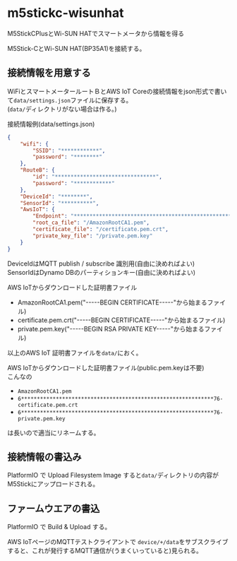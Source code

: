 # m5stickc-wisunhat

M5StickCPlusとWi-SUN HATでスマートメータから情報を得る

M5Stick-CとWi-SUN HAT(BP35A1)を接続する。

## 接続情報を用意する

WiFiとスマートメータールートＢとAWS IoT Coreの接続情報をjson形式で書いて`data/settings.json`ファイルに保存する。  
(`data/`ディレクトリがない場合は作る。)

接続情報例(data/settings.json)

```json
{
    "wifi": {
        "SSID": "************",
        "password": "********"
    },
    "RouteB": {
        "id": "********************************",
        "password": "************"
    },
    "DeviceId": "********",
    "SensorId": "**********",
    "AwsIoT": {
        "Endpoint": "***************************************************",
        "root_ca_file": "/AmazonRootCA1.pem",
        "certificate_file": "/certificate.pem.crt",
        "private_key_file": "/private.pem.key"
    }
}
```

DeviceIdはMQTT publish / subscribe 識別用(自由に決めればよい)  
SensorIdはDynamo DBのパーティションキー(自由に決めればよい)

AWS IoTからダウンロードした証明書ファイル

- AmazonRootCA1.pem("-----BEGIN CERTIFICATE-----"から始まるファイル)
- certificate.pem.crt("-----BEGIN CERTIFICATE-----"から始まるファイル)
- private.pem.key("-----BEGIN RSA PRIVATE KEY-----"から始まるファイル)

以上のAWS IoT 証明書ファイルを`data/`におく。  

AWS IoTからダウンロードした証明書ファイル(public.pem.keyは不要)  
こんなの

- `AmazonRootCA1.pem`
- `6*************************************************************76-certificate.pem.crt`
- `6*************************************************************76-private.pem.key`  

は長いので適当にリネームする。  

## 接続情報の書込み

PlatformIO で Upload Filesystem Image すると`data/`ディレクトリの内容がM5Stickにアップロードされる。

## ファームウエアの書込

PlatformIO で Build & Upload する。

AWS IoTページのMQTTテストクライアントで `device/+/data`をサブスクライブすると、これが発行するMQTT通信が(うまくいっていると)見られる。
